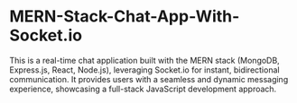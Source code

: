 # MERN-Stack-Chat-App-With-Socket.io
This is a real-time chat application built with the MERN stack (MongoDB, Express.js, React, Node.js), leveraging Socket.io for instant, bidirectional communication. It provides users with a seamless and dynamic messaging experience, showcasing a full-stack JavaScript development approach.
